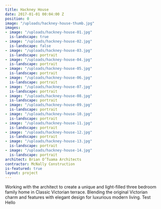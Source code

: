 ```yaml
---
title: Hackney House
date: 2017-01-01 00:04:00 Z
position: 0
image: "/uploads/hackney-house-thumb.jpg"
images:
- image: "/uploads/hackney-house-01.jpg"
  is-landscape: true
- image: "/uploads/hackney-house-02.jpg"
  is-landscape: false
- image: "/uploads/hackney-house-03.jpg"
  is-landscape: portrait
- image: "/uploads/hackney-house-04.jpg"
  is-landscape: portrait
- image: "/uploads/hackney-house-05.jpg"
  is-landscape: portrait
- image: "/uploads/hackney-house-06.jpg"
  is-landscape: portrait
- image: "/uploads/hackney-house-07.jpg"
  is-landscape: portrait
- image: "/uploads/hackney-house-08.jpg"
  is-landscape: portrait
- image: "/uploads/hackney-house-09.jpg"
  is-landscape: portrait
- image: "/uploads/hackney-house-10.jpg"
  is-landscape: portrait
- image: "/uploads/hackney-house-11.jpg"
  is-landscape: portrait
- image: "/uploads/hackney-house-12.jpg"
  is-landscape: portrait
- image: "/uploads/hackney-house-13.jpg"
  is-landscape: portrait
- image: "/uploads/hackney-house-14.jpg"
  is-landscape: portrait
architect: Brian O’Tuama Architects
contractor: McNally Construction
is-featured: true
layout: project
---
```


Working with the architect to create a unique and light-filled three bedroom family home in Classic Victorian terrace. Blending the original Victorian charm and features with elegant design for luxurious modern living. Test Hello